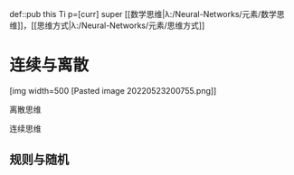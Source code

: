 def::pub this Ti p=[curr] super [[数学思维|λ:/Neural-Networks/元素/数学思维]]，[[思维方式|λ:/Neural-Networks/元素/思维方式]]


# 连续与离散


[img width=500 [Pasted image 20220523200755.png]] 

离散思维

连续思维


## 规则与随机
